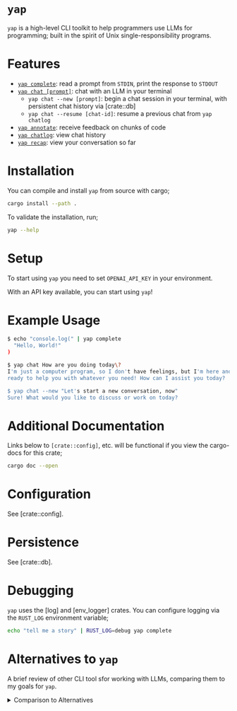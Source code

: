 <!-- This README is generated by ./scripts/gen_readme.bash -->

# `yap`

`yap` is a high-level CLI toolkit to help programmers use LLMs for
programming; built in the spirit of Unix single-responsibility programs.

# Features

- [`yap complete`](crate::complete): read a prompt from `STDIN`, print the
  response to `STDOUT`
- [`yap chat [prompt]`](crate::chat): chat with an LLM in your terminal
  - `yap chat --new [prompt]`: begin a chat session in your terminal, with
    persistent chat history via [crate::db]
  - `yap chat --resume [chat-id]`: resume a previous chat from `yap chatlog`
- [`yap annotate`](crate::annotate): receive feedback on chunks of code
- [`yap chatlog`](crate::chatlog): view chat history
- [`yap recap`](crate::recap): view your conversation so far

# Installation

You can compile and install `yap` from source with cargo;

```bash
cargo install --path .
```

To validate the installation, run;

```bash
yap --help
```

# Setup

To start using `yap` you need to set `OPENAI_API_KEY` in your environment.

With an API key available, you can start using `yap`!

# Example Usage

```bash
$ echo "console.log(" | yap complete
  "Hello, World!"
)

$ yap chat How are you doing today\?
I'm just a computer program, so I don't have feelings, but I'm here and
ready to help you with whatever you need! How can I assist you today?

$ yap chat --new "Let's start a new conversation, now"
Sure! What would you like to discuss or work on today?
```

# Additional Documentation

Links below to `[crate::config]`, etc. will be functional if you view the
cargo-docs for this crate;

```bash
cargo doc --open
```

# Configuration

See [crate::config].

# Persistence

See [crate::db].

# Debugging

`yap` uses the [log] and [env_logger] crates. You can configure logging
via the `RUST_LOG` environment variable;

```bash
echo "tell me a story" | RUST_LOG=debug yap complete
```

# Alternatives to `yap`

A brief review of other CLI tool sfor working with LLMs, comparing them
to my goals for `yap`.

<details>
<summary>Comparison to Alternatives</summary>

## [simonw/llm](https://github.com/simonw/llm)

`llm` is basically an abstract interface to LLMs. `llm` is to OpenAI as
kubernetes is to AWS. `llm` offers a CLI and Python library, whereas
`yap` only strives to be a CLI tool and does not expose a library
interface.

Ideally, `yap` is all about helping with programming, using LLMs as a means
to that end. `annotate` is an example of a high-level workflows which use
LLMs, and I plan to add more tools like that to `yap`.

`yap` only supports OpenAI for now, but it should be possible for `yap`
to support many LLM backends in the future, as `llm` does.

## [Aider-AI/aider](https://github.com/Aider-AI/aider)

`aider` is similar to `yap` in the sense that they are both higher-level
tools built on top of LLMs to help with programming. If you like the idea of
an AI REPL which has access to read from your file system, you should check
out `aider`!

`yap` fills a somewhat different role. A lot of `yap` tools fit within the
Unix `STDIN` / `STDOUT` model. It should be very easy, for example, to do
some tricky stuff with `yap` from vim / neovim / emacs, or just from the
shell.

`aider` also heavily drives the version control process, and helps you to
incrementally apply changes to source files, whereas `yap` is happy to
remain orthogonal to version control. I think that this will make `yap`
much simpler to use since `yap` will obviously and directly modify files.
`yap` assumes that you know how to use `git`, so make sure you've checked
in code that is important before letting `yap` go buck-wild in your
codebase!

## [gorilla-llm/gorilla-cli](https://github.com/gorilla-llm/gorilla-cli), [djcopley/ShellOracle](https://github.com/djcopley/ShellOracle?tab=readme-ov-file)

Each of these tools are for help with _using the shell._ I love the shell.
These tools look awesome for getting to know the shell. `yap` isn't meant to
help you use the shell. `yap` is meant to be a tool that exists in your
shell. Right alongside the greats (`cat`, `awk`, `sed`, `grep`, `curl`,
`ssh`, etc.).

## [plandex-ai/plandex](https://github.com/plandex-ai/plandex)

`plandex` most similar to `yap`. `plandex` and `yap` certainly have the same
central motivating thesis - a high-level CLI tool for developing software
with LLMs. A few important differences exist between `plandex` and `yap`;

- `yap` is more of a minimal unix-y tool; it doesn't, for example, concern
  itself with version control or incremental application of changes to source
  files. [Git](https://git-scm.com/) is probably a better tool for version
  control!
- `yap` avoids repl-based workflows, which can be awkward to compose with
  other CLI programs, or integrate into (neo)vim / emacs.
- `yap` has a MIT license, but `plandex` has an aGPL license.
- The `plandex` CLI is a http client which talks to a [proprietary remote server](https://github.com/plandex-ai/plandex/blob/main/app/server/routes.go),
  whereas `yap` is a local-only tool which talks directly to OpenAI or (in
  principle) can run fully offline with local models (though we only support
  OpenAI models for now).

## Other Projects

[`ell`'s](https://github.com/simonmysun/ell) README has a good list of similar
tools besides the ones mentioned here.

</details>
